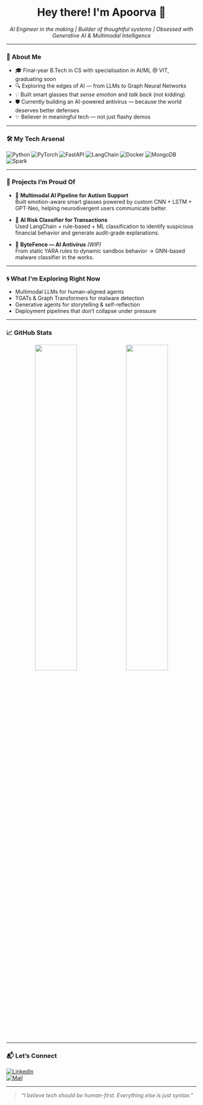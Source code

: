 <h1 align="center">Hey there! I'm Apoorva 👋</h1>

<p align="center">
  <i>AI Engineer in the making | Builder of thoughtful systems | Obsessed with Generative AI & Multimodal Intelligence</i>
</p>

---

### 🧠 About Me

- 🎓 Final-year B.Tech in CS with specialisation in AI/ML @ VIT, graduating soon
- 🔍 Exploring the edges of AI — from LLMs to Graph Neural Networks
- 💡 Built smart glasses that *sense emotion* and *talk back* (not kidding)
- 🛡️ Currently building an AI-powered antivirus — because the world deserves better defenses
- ✨ Believer in meaningful tech — not just flashy demos

---

### 🛠️ My Tech Arsenal

![Python](https://img.shields.io/badge/-Python-3776AB?style=flat&logo=python&logoColor=white)
![PyTorch](https://img.shields.io/badge/-PyTorch-EE4C2C?style=flat&logo=pytorch&logoColor=white)
![FastAPI](https://img.shields.io/badge/-FastAPI-009688?style=flat&logo=fastapi)
![LangChain](https://img.shields.io/badge/-LangChain-000000?style=flat)
![Docker](https://img.shields.io/badge/-Docker-2496ED?style=flat&logo=docker&logoColor=white)
![MongoDB](https://img.shields.io/badge/-MongoDB-47A248?style=flat&logo=mongodb&logoColor=white)
![Spark](https://img.shields.io/badge/-Apache_Spark-E25A1C?style=flat&logo=apachespark)

---

### 🧪 Projects I’m Proud Of

- 🔬 **Multimodal AI Pipeline for Autism Support**  
  Built emotion-aware smart glasses powered by custom CNN + LSTM + GPT-Neo, helping neurodivergent users communicate better.

- 🧩 **AI Risk Classifier for Transactions**  
  Used LangChain + rule-based + ML classification to identify suspicious financial behavior and generate audit-grade explanations.

- 🦠 **ByteFence — AI Antivirus** *(WIP)*  
  From static YARA rules to dynamic sandbox behavior → GNN-based malware classifier in the works.

---

### 🌀 What I'm Exploring Right Now

- Multimodal LLMs for human-aligned agents
- TGATs & Graph Transformers for malware detection
- Generative agents for storytelling & self-reflection
- Deployment pipelines that don’t collapse under pressure

---

### 📈 GitHub Stats

<p align="center">
  <img src="https://github-readme-stats.vercel.app/api?username=apoorvap&show_icons=true&theme=radical" width="47%">
  <img src="https://github-readme-stats.vercel.app/api/top-langs/?username=apoorvap&layout=compact&theme=radical" width="47%">
</p>

---

### 📬 Let’s Connect

[![LinkedIn](https://img.shields.io/badge/-LinkedIn-blue?style=flat&logo=linkedin)](https://linkedin.com/in/your-linkedin)  
[![Mail](https://img.shields.io/badge/-Say%20Hi%20on%20Email!-red?style=flat)](mailto:your@email.com)

---

> *“I believe tech should be human-first. Everything else is just syntax.”*
